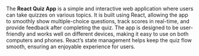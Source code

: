 The **React Quiz App** is a simple and interactive web application where users can take quizzes on various topics. It is built using React, allowing the app to smoothly show multiple-choice questions, track scores in real-time, and provide feedback after completing the quiz. The app is designed to be user-friendly and works well on different devices, making it easy to use on both computers and phones. React’s state management helps keep the quiz flow smooth, ensuring an enjoyable experience for users.
